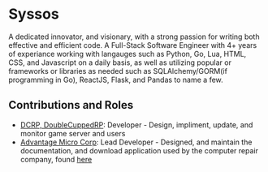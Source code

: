 # Syssos
A dedicated innovator, and visionary, with a strong passion for writing both effective and efficient code. A Full-Stack Software Engineer with 4+ years of experiance working with langauges such as Python, Go, Lua, HTML, CSS, and Javascript on a daily basis, as well as utilizing popular or frameworks or libraries as needed such as SQLAlchemy/GORM(if programming in Go), ReactJS, Flask, and Pandas to name a few.

## Contributions and Roles
- [DCRP, DoubleCuppedRP](https://github.com/DoubleCuppedRP): Developer - Design, impliment, update, and monitor game server and users
- [Advantage Micro Corp](https://github.com/AdvantageMicroCorp): Lead Developer - Designed, and maintain the documentation, and download application used by the computer repair company, found [here](https://advcustomerservice.com/)
